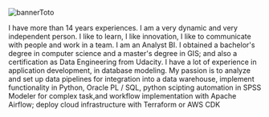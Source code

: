 

![bannerToto](https://github.com/anatole-cadet/anatole-cadet/assets/13883209/0d5643b0-c944-4a08-9e50-a1d44ef86cb4)

I have more than 14 years experiences. I am a very dynamic and very independent person. 
I like to learn, I like innovation, I like to communicate with people and work in a team. 
I am an Analyst BI. I obtained a bachelor's degree in computer science and a master's degree in GIS; and also 
a certification as Data Engineering from Udacity. I have a lot of experience in application development, 
in database modeling. 
My passion is to analyze and set up data pipelines for integration into a data warehouse, implement functionality in Python, 
Oracle PL / SQL, python scipting automation in SPSS Modeler for complex task,and workflow implementation with Apache Airflow; 
deploy cloud infrastructure with Terraform or AWS CDK




